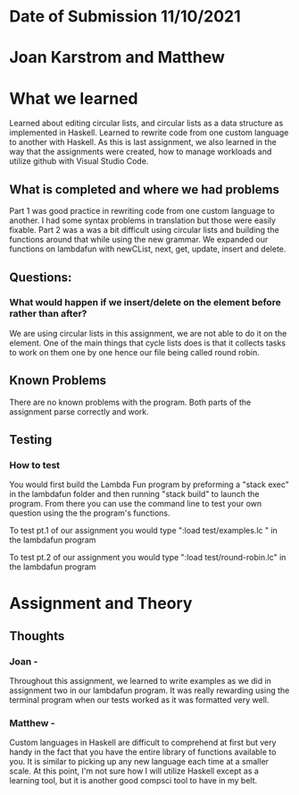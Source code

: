 # Date of Submission 11/10/2021
# Joan Karstrom and Matthew

# What we learned
Learned about editing circular lists, and circular lists as a data structure as implemented in Haskell.
Learned to rewrite code from one custom language to another with Haskell.
As this is last assignment, we also learned in the way that the assignments were created, how to manage workloads and utilize github with Visual Studio Code.
## What is completed and where we had problems
Part 1 was good practice in rewriting code from one custom language to another. I had some syntax problems in translation but those were easily fixable. 
Part 2 was a was a bit difficult using circular lists and building the functions around that while using the new grammar. We expanded our functions on lambdafun with newCList, next, get, update, insert and delete.

## Questions:
### What would happen if we insert/delete on the element before rather than after?
We are using circular lists in this assignment, we are not able to do it on the element. One of the main things that cycle lists does is that it collects tasks to work on them one by one hence our file being called round robin.

## Known Problems
There are no known problems with the program. Both parts of the assignment parse correctly and work.

## Testing
### How to test
You would first build the Lambda Fun program by preforming a "stack exec" in the lambdafun folder and then running "stack build" to launch the program. From there you can use the command line to test your own question using the the program's functions.

To test pt.1 of our assignment you would type ":load test/examples.lc " in the lambdafun program

To test pt.2 of our assignment you would type ":load test/round-robin.lc" in the lambdafun program

# Assignment and Theory
## Thoughts
### Joan -
Throughout this assignment, we learned to write examples as we did in assignment two in our lambdafun program. It was really rewarding using the terminal program when our tests worked as it was formatted very well.

### Matthew -
Custom languages in Haskell are difficult to comprehend at first but very handy in the fact that you have the entire library of functions available to you. It is similar to picking up any new language each time at a smaller scale. At this point, I'm not sure how I will utilize Haskell except as a learning tool, but it is another good compsci tool to have in my belt.